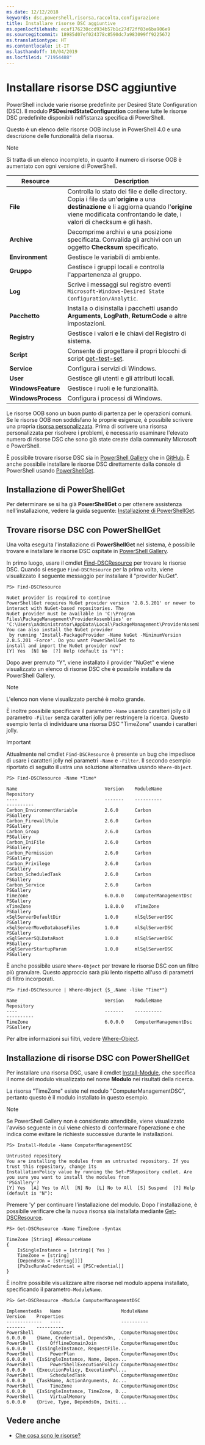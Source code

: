 ```yaml
---
ms.date: 12/12/2018
keywords: dsc,powershell,risorsa,raccolta,configurazione
title: Installare risorse DSC aggiuntive
ms.openlocfilehash: ecaf176230ccd934b57b1c27d72ff83e6ba906e9
ms.sourcegitcommit: 18985d07ef024378c8590dc7a983099ff9225672
ms.translationtype: HT
ms.contentlocale: it-IT
ms.lasthandoff: 10/04/2019
ms.locfileid: "71954488"
---
```

# <a name="install-additional-dsc-resources"></a>Installare risorse DSC aggiuntive

PowerShell include varie risorse predefinite per Desired State Configuration (DSC). Il modulo **PSDesiredStateConfiguration** contiene tutte le risorse DSC predefinite disponibili nell'istanza specifica di PowerShell.

Questo è un elenco delle risorse OOB incluse in PowerShell 4.0 e una descrizione delle funzionalità della risorsa.

> [!NOTE]
> Si tratta di un elenco incompleto, in quanto il numero di risorse OOB è aumentato con ogni versione di PowerShell.

|Resource  |Description  |
|---------|---------|
|**File**|Controlla lo stato dei file e delle directory. Copia i file da un'**origine** a una **destinazione** e li aggiorna quando l'**origine** viene modificata confrontando le date, i valori di checksum e gli hash.|
|**Archive**|Decomprime archivi e una posizione specificata. Convalida gli archivi con un oggetto **Checksum** specificato.|
|**Environment**|Gestisce le variabili di ambiente.|
|**Gruppo**|Gestisce i gruppi locali e controlla l'appartenenza al gruppo.|
|**Log**|Scrive i messaggi sul registro eventi `Microsoft-Windows-Desired State Configuration/Analytic`.|
|**Pacchetto**|Installa o disinstalla i pacchetti usando **Arguments**, **LogPath**, **ReturnCode** e altre impostazioni.|
|**Registry**|Gestisce i valori e le chiavi del Registro di sistema.|
|**Script**|Consente di progettare il propri blocchi di script [get-test-set](../resources/get-test-set.md).|
|**Service**|Configura i servizi di Windows.|
|**User** |Gestisce gli utenti e gli attributi locali.|
|**WindowsFeature**|Gestisce i ruoli e le funzionalità.|
|**WindowsProcess**|Configura i processi di Windows.|

Le risorse OOB sono un buon punto di partenza per le operazioni comuni. Se le risorse OOB non soddisfano le proprie esigenze, è possibile scrivere una propria [risorsa personalizzata](../resources/authoringResource.md). Prima di scrivere una risorsa personalizzata per risolvere i problemi, è necessario esaminare l'elevato numero di risorse DSC che sono già state create dalla community Microsoft e PowerShell.

È possibile trovare risorse DSC sia in [PowerShell Gallery](https://www.powershellgallery.com/) che in [GitHub](https://github.com/). È anche possibile installare le risorse DSC direttamente dalla console di PowerShell usando [PowerShellGet](/powershell/module/powershellget/).

## <a name="installing-powershellget"></a>Installazione di PowerShellGet

Per determinare se si ha già **PowerShellGet** o per ottenere assistenza nell'installazione, vedere la guida seguente: [Installazione di PowerShellGet](/powershell/gallery/installing-psget).

## <a name="finding-dsc-resources-using-powershellget"></a>Trovare risorse DSC con PowerShellGet

Una volta eseguita l'installazione di **PowerShellGet** nel sistema, è possibile trovare e installare le risorse DSC ospitate in [PowerShell Gallery](https://www.powershellgallery.com/).

In primo luogo, usare il cmdlet [Find-DSCResource](/powershell/module/powershellget/find-dscresource) per trovare le risorse DSC. Quando si esegue `Find-DSCResource` per la prima volta, viene visualizzato il seguente messaggio per installare il "provider NuGet".

```
PS> Find-DSCResource

NuGet provider is required to continue
PowerShellGet requires NuGet provider version '2.8.5.201' or newer to interact with NuGet-based repositories. The
NuGet provider must be available in 'C:\Program Files\PackageManagement\ProviderAssemblies' or
'C:\Users\xAdministrator\AppData\Local\PackageManagement\ProviderAssemblies'. You can also install the NuGet provider
 by running 'Install-PackageProvider -Name NuGet -MinimumVersion 2.8.5.201 -Force'. Do you want PowerShellGet to
install and import the NuGet provider now?
[Y] Yes  [N] No  [?] Help (default is "Y"):
```

Dopo aver premuto "Y", viene installato il provider "NuGet" e viene visualizzato un elenco di risorse DSC che è possibile installare da PowerShell Gallery.

> [!NOTE]
> L'elenco non viene visualizzato perché è molto grande.

È inoltre possibile specificare il parametro `-Name` usando caratteri jolly o il parametro `-Filter` senza caratteri jolly per restringere la ricerca. Questo esempio tenta di individuare una risorsa DSC "TimeZone" usando i caratteri jolly.

> [!IMPORTANT]
> Attualmente nel cmdlet `Find-DSCResource` è presente un bug che impedisce di usare i caratteri jolly nei parametri `-Name` e `-Filter`. Il secondo esempio riportato di seguito illustra una soluzione alternativa usando `Where-Object`.

```
PS> Find-DSCResource -Name *Time*

Name                                Version    ModuleName                          Repository
----                                -------    ----------                          ----------
Carbon_EnvironmentVariable          2.6.0      Carbon                              PSGallery
Carbon_FirewallRule                 2.6.0      Carbon                              PSGallery
Carbon_Group                        2.6.0      Carbon                              PSGallery
Carbon_IniFile                      2.6.0      Carbon                              PSGallery
Carbon_Permission                   2.6.0      Carbon                              PSGallery
Carbon_Privilege                    2.6.0      Carbon                              PSGallery
Carbon_ScheduledTask                2.6.0      Carbon                              PSGallery
Carbon_Service                      2.6.0      Carbon                              PSGallery
TimeZone                            6.0.0.0    ComputerManagementDsc               PSGallery
xTimeZone                           1.8.0.0    xTimeZone                           PSGallery
xSqlServerDefaultDir                1.0.0      mlSqlServerDSC                      PSGallery
xSqlServerMoveDatabaseFiles         1.0.0      mlSqlServerDSC                      PSGallery
xSqlServerSQLDataRoot               1.0.0      mlSqlServerDSC                      PSGallery
xSqlServerStartupParam              1.0.0      mlSqlServerDSC                      PSGallery
```

È anche possibile usare `Where-Object` per trovare le risorse DSC con un filtro più granulare. Questo approccio sarà più lento rispetto all'uso di parametri di filtro incorporati.

```
PS> Find-DSCResource | Where-Object {$_.Name -like "Time*"}

Name                                Version    ModuleName                          Repository
----                                -------    ----------                          ----------
TimeZone                            6.0.0.0    ComputerManagementDsc               PSGallery
```

Per altre informazioni sui filtri, vedere [Where-Object](/powershell/module/microsoft.powershell.core/where-object).

## <a name="installing-dsc-resources-using-powershellget"></a>Installazione di risorse DSC con PowerShellGet

Per installare una risorsa DSC, usare il cmdlet [Install-Module](/powershell/module/PowershellGet/Install-Module), che specifica il nome del modulo visualizzato nel nome **Modulo** nei risultati della ricerca.

La risorsa "TimeZone" esiste nel modulo "ComputerManagementDSC", pertanto questo è il modulo installato in questo esempio.

> [!NOTE]
> Se PowerShell Gallery non è considerato attendibile, viene visualizzato l'avviso seguente in cui viene chiesto di confermare l'operazione e che indica come evitare le richieste successive durante le installazioni.

```
PS> Install-Module -Name ComputerManagementDSC

Untrusted repository
You are installing the modules from an untrusted repository. If you trust this repository, change its
InstallationPolicy value by running the Set-PSRepository cmdlet. Are you sure you want to install the modules from
'PSGallery'?
[Y] Yes  [A] Yes to All  [N] No  [L] No to All  [S] Suspend  [?] Help (default is "N"):
```

Premere 'y' per continuare l'installazione del modulo. Dopo l'installazione, è possibile verificare che la nuova risorsa sia installata mediante [Get-DSCResource](/powershell/module/PSDesiredStateConfiguration/Get-DscResource).

```
PS> Get-DSCResource -Name TimeZone -Syntax

TimeZone [String] #ResourceName
{
    IsSingleInstance = [string]{ Yes }
    TimeZone = [string]
    [DependsOn = [string[]]]
    [PsDscRunAsCredential = [PSCredential]]
}
```

È inoltre possibile visualizzare altre risorse nel modulo appena installato, specificando il parametro`-ModuleName`.

```
PS> Get-DSCResource -Module ComputerManagementDSC

ImplementedAs   Name                      ModuleName                     Version    Properties
-------------   ----                      ----------                     -------    ----------
PowerShell      Computer                  ComputerManagementDsc          6.0.0.0    {Name, Credential, DependsOn, ...
PowerShell      OfflineDomainJoin         ComputerManagementDsc          6.0.0.0    {IsSingleInstance, RequestFile...
PowerShell      PowerPlan                 ComputerManagementDsc          6.0.0.0    {IsSingleInstance, Name, Depen...
PowerShell      PowerShellExecutionPolicy ComputerManagementDsc          6.0.0.0    {ExecutionPolicy, ExecutionPol...
PowerShell      ScheduledTask             ComputerManagementDsc          6.0.0.0    {TaskName, ActionArguments, Ac...
PowerShell      TimeZone                  ComputerManagementDsc          6.0.0.0    {IsSingleInstance, TimeZone, D...
PowerShell      VirtualMemory             ComputerManagementDsc          6.0.0.0    {Drive, Type, DependsOn, Initi...
```

## <a name="see-also"></a>Vedere anche

- [Che cosa sono le risorse?](../resources/resources.md)
